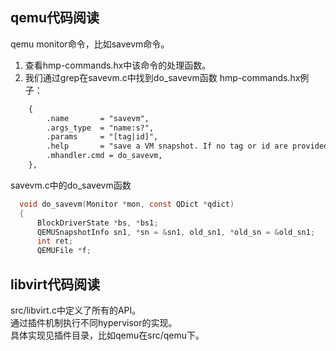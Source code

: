 qemu代码阅读
-----
qemu monitor命令，比如savevm命令。    
1. 查看hmp-commands.hx中该命令的处理函数。   
2. 我们通过grep在savevm.c中找到do_savevm函数
hmp-commands.hx例子：  
```xml
    {
        .name       = "savevm",
        .args_type  = "name:s?",
        .params     = "[tag|id]",
        .help       = "save a VM snapshot. If no tag or id are provided, a new snapshot is created",
        .mhandler.cmd = do_savevm,
    },
```
savevm.c中的do_savevm函数
```c
  void do_savevm(Monitor *mon, const QDict *qdict)
  {
      BlockDriverState *bs, *bs1;
      QEMUSnapshotInfo sn1, *sn = &sn1, old_sn1, *old_sn = &old_sn1;
      int ret;
      QEMUFile *f;
```


libvirt代码阅读
-----
src/libvirt.c中定义了所有的API。    
通过插件机制执行不同hypervisor的实现。    
具体实现见插件目录，比如qemu在src/qemu下。  

